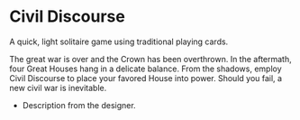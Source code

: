 # Civil Discourse

A quick, light solitaire game using traditional playing cards.


The great war is over and the Crown has been overthrown.
In the aftermath, four Great Houses hang in a delicate balance.
From the shadows, employ Civil Discourse to place your favored
House into power. Should you fail, a new civil war is inevitable.

- Description from the designer.